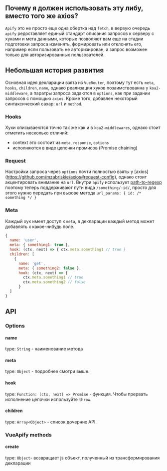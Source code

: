 ## Почему я должен использовать эту либу, вместо того же axios?

`Apify` это не просто еще одна обертка над `fetch`, в вервую очередь `apify` редоставляет единый стандарт описания запросов к серверу с хуками и мета данными, которые позволяют вам еще на стадии подготовки запроса изменять, формировать или отклонять его, например если пользовать не авторизирован, а запрос возможен только для авторизированных пользователей.

## Небольшая история развития

Основная идея декларации взята из `VueRouter`, поэтому тут есть `meta`, `hooks`, `children`, `name`, однако реализация хуков позаимствованна у `koa2-middleware`, а паратры запроса задаются в `options`, как при задании запросов с помощью `axios`.
Кроме того, добавлен некоторый синтаксический сахар: `url` и `method`.

### Hooks

Хуки описываеются точно так же как и в `koa2-middlewares`, однако стоит отметить несколько отличий:
* context это состоит из `meta`, `response`, `options`
* исполняются в виде цепочки промисов (Promise chaining)

### Request

Настройки запроса через `options` почти полностью взяты у [axios] (https://github.com/mzabriskie/axios#request-config), однако стоит акцентировать внимание на `url`. Внутри `apify` использует [path-to-regexp](https://github.com/pillarjs/path-to-regexp) поэтому теперь поддерживают пути вида `/something/:id/`, просто для этого нужно передать при вызове метода `url_params: { id: /* something */ }`

### Meta

Каждый хук имеет доступ к `meta`, в декларации каждый метод может добавлять к какое-нибудь поле.
```js
{
  name: 'user',
  meta: { something1: true },
  hook: (ctx, next) => { ctx.meta.something1 // true }
  children: [
    { 
      name: 'get',
      meta: { something2: false },
      hook: (ctx, next) => {
        ctx.meta.something1 // true
        ctx.meta.something2 // false
      }
  ]
}
```

## API

### Options

#### name

type: `String` - наименование метода

#### meta

type: `Object` - подробнее смотри выше.

#### hook

type: `Function: (ctx, next) => Promise` - функция. Чтобы прервать исполнение цепочки используйте `throw`.

#### children

type: `Array<Object>` - список дочерних API.

### VueApify methods

#### create

type: `Object`- возвращает js объект, полученный из трансформирования декларации
